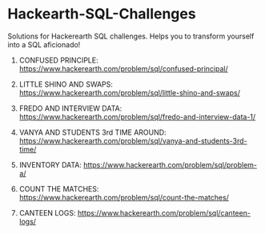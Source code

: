# Hackearth-SQL-Challenges
Solutions for Hackerearth SQL challenges. Helps you to transform yourself into a SQL aficionado!

1. CONFUSED PRINCIPLE: https://www.hackerearth.com/problem/sql/confused-principal/


2. LITTLE SHINO AND SWAPS: https://www.hackerearth.com/problem/sql/little-shino-and-swaps/


3. FREDO AND INTERVIEW DATA: https://www.hackerearth.com/problem/sql/fredo-and-interview-data-1/


4. VANYA AND STUDENTS 3rd TIME AROUND: https://www.hackerearth.com/problem/sql/vanya-and-students-3rd-time/


5. INVENTORY DATA: https://www.hackerearth.com/problem/sql/problem-a/


6. COUNT THE MATCHES: https://www.hackerearth.com/problem/sql/count-the-matches/


7. CANTEEN LOGS: https://www.hackerearth.com/problem/sql/canteen-logs/


